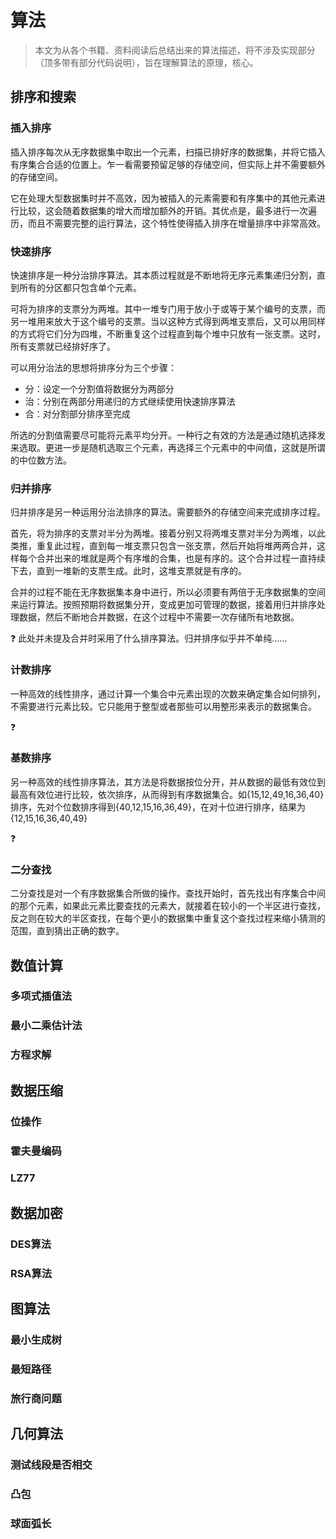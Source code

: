 # 算法

> 本文为从各个书籍、资料阅读后总结出来的算法描述，将不涉及实现部分（顶多带有部分代码说明），旨在理解算法的原理，核心。

## 排序和搜索

### 插入排序

插入排序每次从无序数据集中取出一个元素，扫描已排好序的数据集，并将它插入有序集合合适的位置上。乍一看需要预留足够的存储空间，但实际上并不需要额外的存储空间。

它在处理大型数据集时并不高效，因为被插入的元素需要和有序集中的其他元素进行比较，这会随着数据集的增大而增加额外的开销。其优点是，最多进行一次遍历，而且不需要完整的运行算法，这个特性使得插入排序在增量排序中非常高效。

### 快速排序

快速排序是一种分治排序算法。其本质过程就是不断地将无序元素集递归分割，直到所有的分区都只包含单个元素。

可将为排序的支票分为两堆。其中一堆专门用于放小于或等于某个编号的支票，而另一堆用来放大于这个编号的支票。当以这种方式得到两堆支票后，又可以用同样的方式将它们分为四堆，不断重复这个过程直到每个堆中只放有一张支票。这时，所有支票就已经排好序了。

可以用分治法的思想将排序分为三个步骤：

- 分：设定一个分割值将数据分为两部分
- 治：分别在两部分用递归的方式继续使用快速排序算法
- 合：对分割部分排序至完成

所选的分割值需要尽可能将元素平均分开。一种行之有效的方法是通过随机选择发来选取。更进一步是随机选取三个元素，再选择三个元素中的中间值，这就是所谓的中位数方法。

### 归并排序

归并排序是另一种运用分治法排序的算法。需要额外的存储空间来完成排序过程。

首先，将为排序的支票对半分为两堆。接着分别又将两堆支票对半分为两堆，以此类推，重复此过程，直到每一堆支票只包含一张支票，然后开始将堆两两合并，这样每个合并出来的堆就是两个有序堆的合集，也是有序的。这个合并过程一直持续下去，直到一堆新的支票生成。此时，这堆支票就是有序的。

合并的过程不能在无序数据集本身中进行，所以必须要有两倍于无序数据集的空间来运行算法。按照预期将数据集分开，变成更加可管理的数据，接着用归并排序处理数据，然后不断地合并数据，在这个过程中不需要一次存储所有地数据。

​:question: 此处并未提及合并时采用了什么排序算法。归并排序似乎并不单纯……

### 计数排序

一种高效的线性排序，通过计算一个集合中元素出现的次数来确定集合如何排列，不需要进行元素比较。它只能用于整型或者那些可以用整形来表示的数据集合。

:question:

### 基数排序

另一种高效的线性排序算法，其方法是将数据按位分开，并从数据的最低有效位到最高有效位进行比较，依次排序，从而得到有序数据集合。如{15,12,49,16,36,40}排序，先对个位数排序得到{40,12,15,16,36,49}，在对十位进行排序，结果为{12,15,16,36,40,49}

:question:

### 二分查找

二分查找是对一个有序数据集合所做的操作。查找开始时，首先找出有序集合中间的那个元素，如果此元素比要查找的元素大，就接着在较小的一个半区进行查找，反之则在较大的半区查找，在每个更小的数据集中重复这个查找过程来缩小猜测的范围，直到猜出正确的数字。

## 数值计算

### 多项式插值法

### 最小二乘估计法

### 方程求解

## 数据压缩

### 位操作

### 霍夫曼编码

### LZ77

## 数据加密

### DES算法

### RSA算法

## 图算法

### 最小生成树

### 最短路径

### 旅行商问题

## 几何算法

### 测试线段是否相交

### 凸包

### 球面弧长